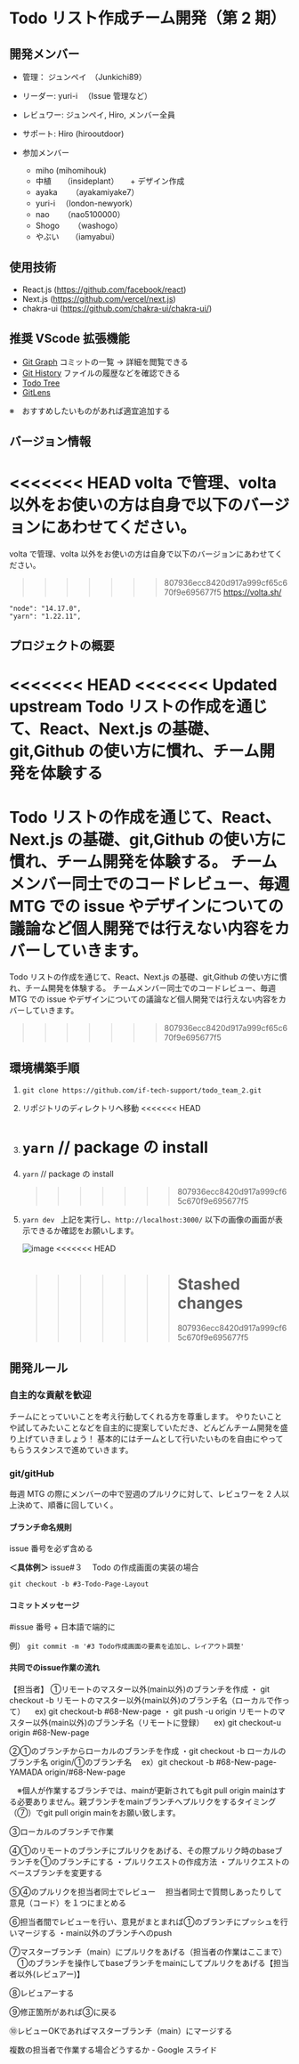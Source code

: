 # Todo リスト作成チーム開発（第 2 期）

## 開発メンバー

- 管理： ジュンペイ　（Junkichi89）
- リーダー: yuri-i 　（Issue 管理など）
- レビュワー: ジュンペイ, Hiro, メンバー全員
- サポート: Hiro (hirooutdoor)

- 参加メンバー
  - miho (mihomihouk)
  - 中植　　（insideplant）　　+ デザイン作成
  - ayaka 　　（ayakamiyake7）
  - yuri-i 　（london-newyork）
  - nao 　　（nao5100000）
  - Shogo 　　（washogo）
  - やぶい　　（iamyabui）

## 使用技術

- React.js (https://github.com/facebook/react)
- Next.js (https://github.com/vercel/next.js)
- chakra-ui (https://github.com/chakra-ui/chakra-ui/)

## 推奨 VScode 拡張機能

- [Git Graph](https://marketplace.visualstudio.com/items?itemName=mhutchie.git-graph&ssr=false#qna) コミットの一覧 → 詳細を閲覧できる
- [Git History](https://marketplace.visualstudio.com/items?itemName=donjayamanne.githistory) ファイルの履歴などを確認できる
- [Todo Tree](https://marketplace.visualstudio.com/items?itemName=Gruntfuggly.todo-tree)
- [GitLens](https://marketplace.visualstudio.com/items?itemName=eamodio.gitlens)

※　おすすめしたいものがあれば適宜追加する

## バージョン情報

<<<<<<< HEAD
volta で管理、volta 以外をお使いの方は自身で以下のバージョンにあわせてください。
=======
volta で管理、volta 以外をお使いの方は自身で以下のバージョンにあわせてください。

> > > > > > > 807936ecc8420d917a999cf65c670f9e695677f5
> > > > > > > https://volta.sh/

```
"node": "14.17.0",
"yarn": "1.22.11",
```

## プロジェクトの概要

<<<<<<< HEAD
<<<<<<< Updated upstream
Todo リストの作成を通じて、React、Next.js の基礎、git,Github の使い方に慣れ、チーム開発を体験する
=======
Todo リストの作成を通じて、React、Next.js の基礎、git,Github の使い方に慣れ、チーム開発を体験する。
チームメンバー同士でのコードレビュー、毎週 MTG での issue やデザインについての議論など個人開発では行えない内容をカバーしていきます。
=======
Todo リストの作成を通じて、React、Next.js の基礎、git,Github の使い方に慣れ、チーム開発を体験する。
チームメンバー同士でのコードレビュー、毎週 MTG での issue やデザインについての議論など個人開発では行えない内容をカバーしていきます。

> > > > > > > 807936ecc8420d917a999cf65c670f9e695677f5

## 環境構築手順

1. `git clone https://github.com/if-tech-support/todo_team_2.git`
2. リポジトリのディレクトリへ移動
   <<<<<<< HEAD
3. # `yarn` // package の install
4. `yarn` // package の install
   > > > > > > > 807936ecc8420d917a999cf65c670f9e695677f5
5. `yarn dev `
   上記を実行し、`http://localhost:3000/`
   以下の画像の画面が表示できるか確認をお願いします。

   ![image](https://user-images.githubusercontent.com/24813936/148723807-3b3e571b-6669-4d1c-a96f-d623f9650e09.png)
   <<<<<<< HEAD

   > > > > > > > # Stashed changes
   > > > > > > >
   > > > > > > > 807936ecc8420d917a999cf65c670f9e695677f5

## 開発ルール

### 自主的な貢献を歓迎

チームにとっていいことを考え行動してくれる方を尊重します。
やりたいことや試してみたいことなどを自主的に提案していただき、どんどんチーム開発を盛り上げていきましょう！
基本的にはチームとして行いたいものを自由にやってもらうスタンスで進めていきます。

### git/gitHub
毎週 MTG の際にメンバーの中で翌週のプルリクに対して、レビュワーを 2 人以上決めて、順番に回していく。

#### ブランチ命名規則

issue 番号を必ず含める

**＜具体例＞**
issue#３　 Todo の作成画面の実装の場合

`git checkout -b #3-Todo-Page-Layout`

#### コミットメッセージ

#issue 番号 + 日本語で端的に

例）
`git commit -m '#3 Todo作成画面の要素を追加し、レイアウト調整' `

#### 共同でのissue作業の流れ
【担当者】
①リモートのマスター以外(main以外)のブランチを作成
・ git checkout -b リモートのマスター以外(main以外)のブランチ名（ローカルで作って）
　ex) git checkout-b #68-New-page
・ git push -u origin リモートのマスター以外(main以外)のブランチ名（リモートに登録）
　ex) git checkout-u origin #68-New-page

②①のブランチからローカルのブランチを作成
・git checkout -b ローカルのブランチ名 origin/①のブランチ名
　ex）git checkout -b #68-New-page-YAMADA origin/#68-New-page

　※個人が作業するブランチでは、mainが更新されてもgit pull origin mainはする必要ありません。親ブランチをmainブランチへプルリクをするタイミング（⑦）でgit pull origin mainをお願い致します。

③ローカルのブランチで作業

④①のリモートのブランチにプルリクをあげる、その際プルリク時のbaseブランチを①のブランチにする
・プルリクエストの作成方法
・プルリクエストのベースブランチを変更する

⑤④のプルリクを担当者同士でレビュー
　担当者同士で質問しあったりして意見（コード）を１つにまとめる

⑥担当者間でレビューを行い、意見がまとまれば①のブランチにプッシュを行いマージする
・main以外のブランチへのpush

⑦マスターブランチ（main）にプルリクをあげる（担当者の作業はここまで）
　①のブランチを操作してbaseブランチをmainにしてプルリクをあげる【担当者以外(レビュアー)】

⑧レビュアーする

⑨修正箇所があれば③に戻る

⑩レビューOKであればマスターブランチ（main）にマージする

複数の担当者で作業する場合どうするか - Google スライド

